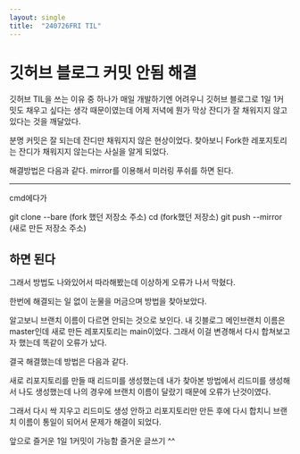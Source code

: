 ```yaml
---
layout: single
title:  "240726FRI TIL"
---
```

# 깃허브 블로그 커밋 안됨 해결

깃허브 TIL을 쓰는 이유 중 하나가 매일 개발하기엔 어려우니 깃허브 블로그로 1일 1커밋도 채우고 싶다는 생각 때문이였는데 어제 저녁에 뭔가 막상 잔디가 잘 채워지지 않고 있다는 것을 깨달았다. 

분명 커밋은 잘 되는데 잔디만 채워지지 않은 현상이었다. 찾아보니 Fork한 레포지토리는 잔디가 채워지지 않는다는 사실을 알게 되었다.

해결방법은 다음과 같다. mirror를 이용해서 미러링 푸쉬를 하면 된다.

---
cmd에다가

git clone --bare (fork 했던 저장소 주소)
cd (fork했던 저장소)
git push --mirror (새로 만든 저장소 주소)

하면 된다
---

그래서 방법도 나와있어서 따라해봤는데 이상하게 오류가 나서 막혔다.


한번에 해결되는 일 없이 눈물을 머금으며 방법을 찾아보았다.


알고보니 브랜치 이름이 다르면 안되는 것으로 보인다.
내 깃블로그 메인브랜치 이름은 master인데 새로 만든 레포지토리는 main이었다. 그래서 이걸 변경해서 다시 합쳐보고자 했는데 똑같이 오류가 났다.


결국 해결했는데 방법은 다음과 같다.


새로 리포지토리를 만들 때 리드미를 생성했는데
내가 찾아본 방법에서 리드미를 생성해서 나도 생성했는데 나의 경우에 브랜치 이름이 달랐기 때문에 오류가 난것이였다.

그래서 다시 싹 지우고 리드미도 생성 안하고 리포지토리만 만든 후에 다시 합치니 브랜치 이름이 통일이 되어서 문제가 해결이 되었다.

앞으로 즐거운 1일 1커밋이 가능함
즐거운 글쓰기 ^^

